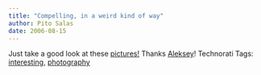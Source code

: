 ```yaml
---
title: "Compelling, in a weird kind of way"
author: Pito Salas
date: 2006-08-15
---
```




Just take a good look at these
[pictures!](<http://www.horyma.ru/str_tr/svetographika_santa1.htm> "HoryMa
%u0421%u0432%u0435%u0442%u043E%u0433%u0440%u0430%u0444%u0438%u043A%u0430-%u0421%u0430%u043D%u0442%u0430
%u0442%u0430%u0440%u0443%u0431%u0430 1") Thanks
[Aleksey](<feed://feeds.feedburner.com/noizZze>)! Technorati Tags:
[interesting](<http://www.technorati.com/tag/interesting>),
[photography](<http://www.technorati.com/tag/photography>)


